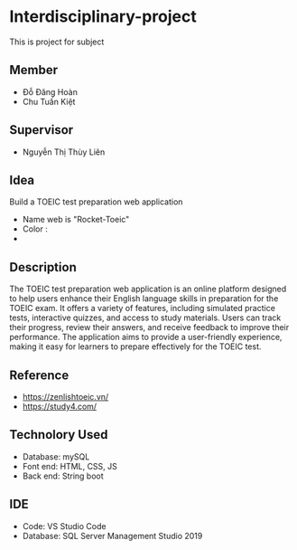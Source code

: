 # Interdisciplinary-project
This is project for subject 

## Member
 - Đỗ Đăng Hoàn
 - Chu Tuấn Kiệt
## Supervisor
 - Nguyễn Thị Thùy Liên
## Idea
Build a TOEIC test preparation web application
 - Name web is "Rocket-Toeic"
 - Color : 
 - 
## Description
The TOEIC test preparation web application is an online platform designed to help users enhance their English language skills in preparation for the TOEIC exam. It offers a variety of features, including simulated practice tests, interactive quizzes, and access to study materials. Users can track their progress, review their answers, and receive feedback to improve their performance. The application aims to provide a user-friendly experience, making it easy for learners to prepare effectively for the TOEIC test.
## Reference
 - https://zenlishtoeic.vn/
 - https://study4.com/

## Technolory Used
 - Database: mySQL
 - Font end: HTML, CSS, JS
 - Back end: String boot
## IDE
 - Code: VS Studio Code
 - Database: SQL Server Management Studio 2019
